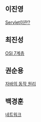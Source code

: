 ## 이진영
[Servlet이란?](https://velog.io/@dkwktm45/%EC%84%9C%EB%B8%94%EB%A6%BF%EC%9D%B4%EB%9E%80)
## 최진성
[OSI 7계층](https://sipleisbest.tistory.com/10)
## 권순용
[자바의 동작 원리](https://ggomadvlp.tistory.com/33)
## 백경훈
[네트워크](https://blush-crop-aa7.notion.site/660af194d3c546ec807d30eb1326e8dc)
